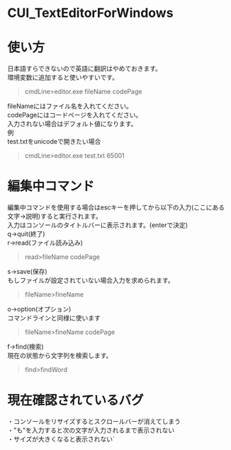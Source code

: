 # CUI_TextEditorForWindows  
# 使い方
日本語すらできないので英語に翻訳はやめておきます。  
環境変数に追加すると使いやすいです。  
>cmdLine\>editor.exe fileName codePage  
>
fileNameにはファイル名を入れてください。  
codePageにはコードページを入れてください。  
入力されない場合はデフォルト値になります。  
例  
test.txtをunicodeで開きたい場合  
>cmdLine\>editor.exe test.txt 65001
>
# 編集中コマンド
編集中コマンドを使用する場合はescキーを押してから以下の入力(ここにある文字->説明)すると実行されます。  
入力はコンソールのタイトルバーに表示されます。(enterで決定)  
q->quit(終了)  
r->read(ファイル読み込み) 
>read\>fileName codePage  
>
s->save(保存)  
もしファイルが設定されていない場合入力を求められます。  
>fileName\>fineName
>
o->option(オプション)  
コマンドラインと同様に使います  
>fileName\>fineName codePage
>
f->find(検索)  
現在の状態から文字列を検索します。  
>find\>findWord
>
# 現在確認されているバグ
・コンソールをリサイズするとスクロールバーが消えてしまう  
・"も"を入力すると次の文字が入力されるまで表示されない  
・サイズが大きくなると表示されない`  
